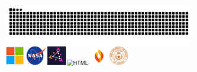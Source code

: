 <p>
  <img src="https://raw.githubusercontent.com/evilgensec/evilgensec/refs/heads/main/images/Something.svg" alt="HTML">
  <img src="https://raw.githubusercontent.com/evilgensec/evilgensec/refs/heads/main/images/Microsoft.png" alt="HTML" width="50" height="50"/>
  <img src="https://raw.githubusercontent.com/evilgensec/evilgensec/refs/heads/main/images/Nasa.svg" alt="HTML" width="55" height=50"/>
  <img src="https://raw.githubusercontent.com/evilgensec/evilgensec/refs/heads/main/images/Zitadel.jpg" alt="HTML" width="50" height="50"/>
  <img src="https://raw.githubusercontent.com/evilgensec/evilgensec/refs/heads/main/images/Airlock.avif" alt="HTML" width="50" height="50"/>  
  <img src="https://raw.githubusercontent.com/evilgensec/evilgensec/refs/heads/main/images/Firewalla.png" alt="HTML" width="50" height="50"/>
  <img src="https://raw.githubusercontent.com/evilgensec/evilgensec/refs/heads/main/images/University_of_Texas.svg" alt="HTML" width="50" height="50"/>
</p>
